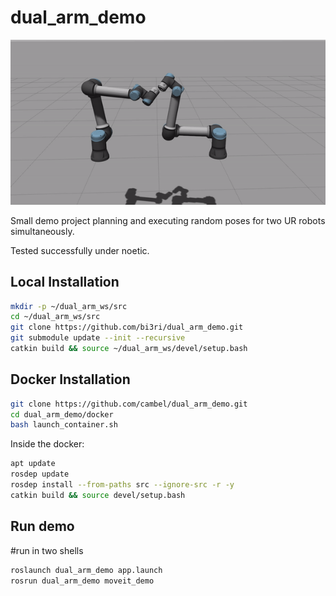 # dual_arm_demo

![dual arm](https://github.com/bi3ri/dual_arm_demo/blob/main/dual_arm_demo.gif?raw=true)

Small demo project planning and executing random poses for two UR robots simultaneously. 

Tested successfully under noetic.

## Local Installation 
```bash
mkdir -p ~/dual_arm_ws/src
cd ~/dual_arm_ws/src
git clone https://github.com/bi3ri/dual_arm_demo.git
git submodule update --init --recursive
catkin build && source ~/dual_arm_ws/devel/setup.bash
```

## Docker Installation
```bash
git clone https://github.com/cambel/dual_arm_demo.git
cd dual_arm_demo/docker
bash launch_container.sh
```
Inside the docker:

```bash
apt update
rosdep update
rosdep install --from-paths src --ignore-src -r -y
catkin build && source devel/setup.bash
```

## Run demo 
#run in two shells
```bash
roslaunch dual_arm_demo app.launch 
rosrun dual_arm_demo moveit_demo
```
